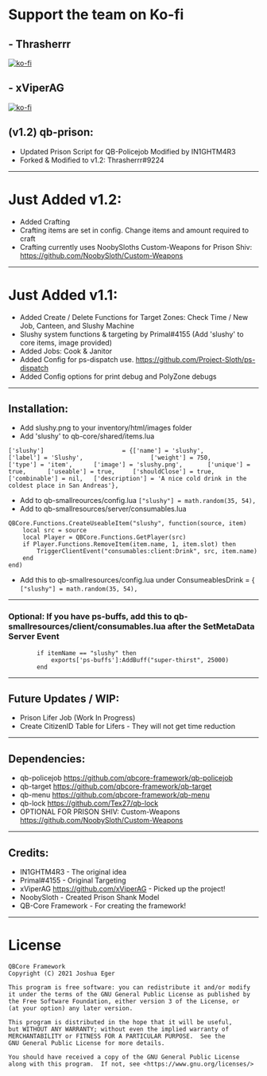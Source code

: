 # Support the team on Ko-fi

## - Thrasherrr
[![ko-fi](https://ko-fi.com/img/githubbutton_sm.svg)](https://ko-fi.com/thrasherrr)

## - xViperAG
[![ko-fi](https://ko-fi.com/img/githubbutton_sm.svg)](https://ko-fi.com/xviperag)

## (v1.2) qb-prison:
- Updated Prison Script for QB-Policejob Modified by IN1GHTM4R3
- Forked & Modified to v1.2: Thrasherrr#9224

-----------------------------------------------------------------------------------------------------------------

# Just Added v1.2:
- Added Crafting
- Crafting items are set in config. Change items and amount required to craft
- Crafting currently uses NoobySloths Custom-Weapons for Prison Shiv: https://github.com/NoobySloth/Custom-Weapons

-----------------------------------------------------------------------------------------------------------------

# Just Added v1.1:
- Added Create / Delete Functions for Target Zones: Check Time / New Job, Canteen, and Slushy Machine
- Slushy system functions & targeting by Primal#4155 (Add 'slushy' to core items, image provided)
- Added Jobs: Cook & Janitor
- Added Config for ps-dispatch use. https://github.com/Project-Sloth/ps-dispatch
- Added Config options for print debug and PolyZone debugs

-----------------------------------------------------------------------------------------------------------------

## Installation:
- Add slushy.png to your inventory/html/images folder
- Add 'slushy' to qb-core/shared/items.lua
```
['slushy']                      = {['name'] = 'slushy',                     ['label'] = 'Slushy',                   ['weight'] = 750,       ['type'] = 'item',      ['image'] = 'slushy.png',       ['unique'] = true,      ['useable'] = true,     ['shouldClose'] = true,     ['combinable'] = nil,   ['description'] = 'A nice cold drink in the coldest place in San Andreas'},
```
- Add to qb-smallreources/config.lua ```["slushy"] = math.random(35, 54),```
- Add to qb-smallresources/server/consumables.lua
```
QBCore.Functions.CreateUseableItem("slushy", function(source, item)
    local src = source
    local Player = QBCore.Functions.GetPlayer(src)
	if Player.Functions.RemoveItem(item.name, 1, item.slot) then
        TriggerClientEvent("consumables:client:Drink", src, item.name)
    end
end)
```
- Add this to qb-smallresources/config.lua under ConsumeablesDrink = { ```["slushy"] = math.random(35, 54),```

-----------------------------------------------------------------------------------------------------------------

### Optional: If you have ps-buffs, add this to qb-smallresources/client/consumables.lua after the SetMetaData Server Event

```
        if itemName == "slushy" then
            exports['ps-buffs']:AddBuff("super-thirst", 25000)
        end
```

-----------------------------------------------------------------------------------------------------------------

## Future Updates / WIP: 
- Prison Lifer Job (Work In Progress)
- Create CitizenID Table for Lifers - They will not get time reduction

-----------------------------------------------------------------------------------------------------------------

## Dependencies:

- qb-policejob https://github.com/qbcore-framework/qb-policejob
- qb-target https://github.com/qbcore-framework/qb-target
- qb-menu https://github.com/qbcore-framework/qb-menu
- qb-lock https://github.com/Tex27/qb-lock
- OPTIONAL FOR PRISON SHIV: Custom-Weapons https://github.com/NoobySloth/Custom-Weapons

-----------------------------------------------------------------------------------------------------------------

## Credits:
- IN1GHTM4R3 - The original idea
- Primal#4155 - Original Targeting
- xViperAG https://github.com/xViperAG - Picked up the project!
- NoobySloth - Created Prison Shank Model
- QB-Core Framework - For creating the framework!

-----------------------------------------------------------------------------------------------------------------

# License

    QBCore Framework
    Copyright (C) 2021 Joshua Eger

    This program is free software: you can redistribute it and/or modify
    it under the terms of the GNU General Public License as published by
    the Free Software Foundation, either version 3 of the License, or
    (at your option) any later version.

    This program is distributed in the hope that it will be useful,
    but WITHOUT ANY WARRANTY; without even the implied warranty of
    MERCHANTABILITY or FITNESS FOR A PARTICULAR PURPOSE.  See the
    GNU General Public License for more details.

    You should have received a copy of the GNU General Public License
    along with this program.  If not, see <https://www.gnu.org/licenses/>
